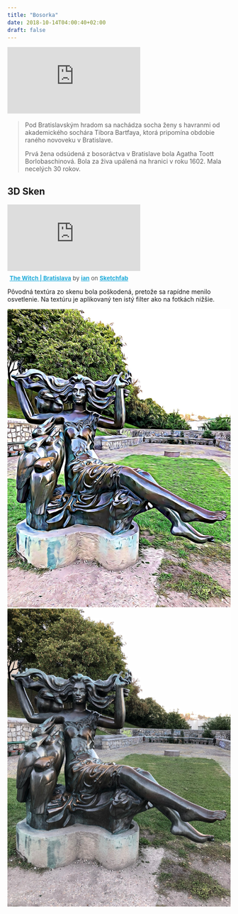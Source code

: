 ```yaml
---
title: "Bosorka"
date: 2018-10-14T04:00:40+02:00
draft: false
---
```

<iframe src="https://www.google.com/maps/embed?pb=!1m18!1m12!1m3!1d2662.291412348448!2d17.100647415900063!3d48.14318685874891!2m3!1f0!2f0!3f0!3m2!1i1024!2i768!4f13.1!3m3!1m2!1s0x0%3A0x0!2zNDjCsDA4JzM1LjUiTiAxN8KwMDYnMTAuMiJF!5e0!3m2!1sen!2ssk!4v1539729337882" frameborder="0" style="border:0" class="image right" allowfullscreen></iframe>
<blockquote>
Pod Bratislavským hradom sa nachádza socha ženy s havranmi od akademického sochára Tibora Bartfaya, ktorá pripomína obdobie raného novoveku v Bratislave.

Prvá žena odsúdená z bosoráctva v Bratislave bola Agatha Toott Borlobaschinová. Bola za živa upálená na hranici v roku 1602. Mala necelých 30 rokov.
</blockquote>

<h2>3D Sken</h2>
<div class="image fit"><iframe src="https://sketchfab.com/models/0b89c4b0c83547e4ace0165505da10b3/embed?preload=1" frameborder="0" allow="autoplay; fullscreen; vr" mozallowfullscreen="true" webkitallowfullscreen="true"></iframe>

<p style="font-size: 13px; font-weight: normal; margin: 5px; color: #4A4A4A;">
    <a href="https://sketchfab.com/models/0b89c4b0c83547e4ace0165505da10b3?utm_medium=embed&utm_source=website&utm_campaign=share-popup" target="_blank" style="font-weight: bold; color: #1CAAD9;">The Witch | Bratislava</a>
    by <a href="https://sketchfab.com/i.vacho?utm_medium=embed&utm_source=website&utm_campaign=share-popup" target="_blank" style="font-weight: bold; color: #1CAAD9;">ian</a>
    on <a href="https://sketchfab.com?utm_medium=embed&utm_source=website&utm_campaign=share-popup" target="_blank" style="font-weight: bold; color: #1CAAD9;">Sketchfab</a>
</p>
</div>


Pôvodná textúra zo skenu bola poškodená, pretože sa rapídne menilo osvetlenie. Na textúru je aplikovaný ten istý filter ako na fotkách nižšie.

<div class="row gtr-200">
<div class="col-6 col-12-medium">
<div class="image fit">
<img src="thewitch_cartoon.jpg">
</div>
</div>
<div class="col-6 col-12-medium">
<div class="image fit">
<img src="thewitch.jpg">
</div>
</div>
</div>